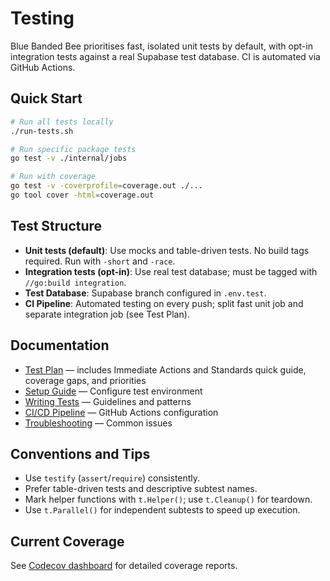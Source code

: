 # Testing

Blue Banded Bee prioritises fast, isolated unit tests by default, with opt-in integration tests against a real Supabase test database. CI is automated via GitHub Actions.

## Quick Start

```bash
# Run all tests locally
./run-tests.sh

# Run specific package tests
go test -v ./internal/jobs

# Run with coverage
go test -v -coverprofile=coverage.out ./...
go tool cover -html=coverage.out
```

## Test Structure

- **Unit tests (default)**: Use mocks and table-driven tests. No build tags required. Run with `-short` and `-race`.
- **Integration tests (opt-in)**: Use real test database; must be tagged with `//go:build integration`.
- **Test Database**: Supabase branch configured in `.env.test`.
- **CI Pipeline**: Automated testing on every push; split fast unit job and separate integration job (see Test Plan).

## Documentation

- [Test Plan](../TEST_PLAN.md) — includes Immediate Actions and Standards quick guide, coverage gaps, and priorities
- [Setup Guide](setup.md) — Configure test environment
- [Writing Tests](writing-tests.md) — Guidelines and patterns
- [CI/CD Pipeline](ci-cd.md) — GitHub Actions configuration
- [Troubleshooting](troubleshooting.md) — Common issues

## Conventions and Tips

- Use `testify` (`assert`/`require`) consistently.
- Prefer table-driven tests and descriptive subtest names.
- Mark helper functions with `t.Helper()`; use `t.Cleanup()` for teardown.
- Use `t.Parallel()` for independent subtests to speed up execution.

## Current Coverage

See [Codecov dashboard](https://codecov.io/github/harvey-au/blue-banded-bee) for detailed coverage reports.
